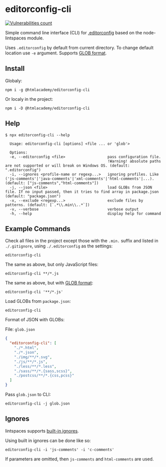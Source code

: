 # editorconfig-cli

[![Vulnerabilities count][vulnerabilities-image]][vulnerabilities-url]

Simple command line interface (CLI) for [.editorconfig](https://editorconfig.org) based on the node-lintspaces module.

Uses `.editorconfig` by default from current directory. To change default location use `-e` argument.
Supports [GLOB format](https://github.com/isaacs/node-glob).

## Install

Globaly:

```shell
npm i -g @htmlacademy/editorconfig-cli
```

Or localy in the project:

```shell
npm i -D @htmlacademy/editorconfig-cli
```

## Help

```shell
$ npx editorconfig-cli --help

  Usage: editorconfig-cli [options] <file ... or 'glob'>

  Options:
  -e, --editorconfig <file>                   pass configuration file.
                                              !Warning! absolute paths are not supported or will break on Windows OS. (default: ".editorconfig")
  -i, --ignores <profile-name or regexp...>   ignoring profiles. Like ('js-comments'|'java-comments'|'xml-comments'|'html-comments'|...). (default: ["js-comments","html-comments"])
  -j, --json <file>                           load GLOBs from JSON file. If no input passed, then it tries to find array in package.json (default: "package.json")
  -x, --exclude <regexp...>                   exclude files by patterns. (default: [`.*\\.min\\..*`])
  -v, --verbose                               verbose output
  -h, --help                                  display help for command
```

## Example Commands

Check all files in the project except those with the `.min.` suffix and listed in `./.gitignore`, using `./.editorconfig` as the settings:

```shell
editorconfig-cli
```

The same as above, but only JavaScript files:

```shell
editorconfig-cli **/*.js
```

The same as above, but with [GLOB format](https://github.com/isaacs/node-glob):

```shell
editorconfig-cli '**/*.js'
```

Load GLOBs from `package.json`:

```shell
editorconfig-cli
```

Format of JSON with GLOBs:

File: `glob.json`

```json
{
  "editorconfig-cli": [
    "./*.html",
    "./*.json",
    "./img/**/*.svg",
    "./js/**/*.js",
    "./less/**/*.less",
    "./sass/**/*.{sass,scss}",
    "./postcss/**/*.{css,pcss}"
  ]
}
```

Pass `glob.json` to CLI:

```shell
editorconfig-cli -j glob.json
```

## Ignores

lintspaces supports [built-in ignores](https://github.com/schorfES/node-lintspaces#ignores-option).

Using built in ignores can be done like so:

```shell
editorconfig-cli -i 'js-comments' -i 'c-comments'
```

If parameters are omitted, then `js-comments` and `html-comments` are used.

[vulnerabilities-url]: https://snyk.io/test/github/htmlacademy/editorconfig-cli
[vulnerabilities-image]: https://snyk.io/test/github/htmlacademy/editorconfig-cli/badge.svg
